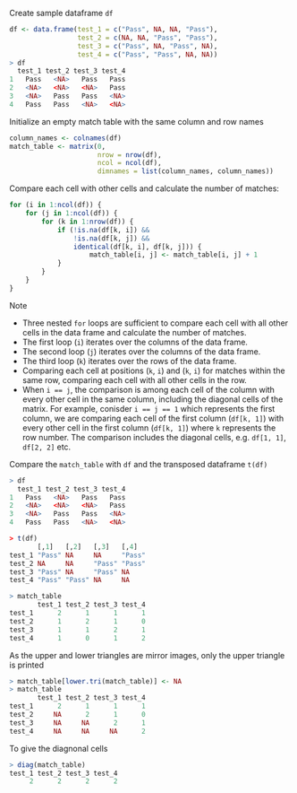 Create sample dataframe `df`

```R
df <- data.frame(test_1 = c("Pass", NA, NA, "Pass"),
                 test_2 = c(NA, NA, "Pass", "Pass"),
                 test_3 = c("Pass", NA, "Pass", NA),
                 test_4 = c("Pass", "Pass", NA, NA))
> df
  test_1 test_2 test_3 test_4
1   Pass   <NA>   Pass   Pass
2   <NA>   <NA>   <NA>   Pass
3   <NA>   Pass   Pass   <NA>
4   Pass   Pass   <NA>   <NA>
```

Initialize an empty match table with the same column and row names
```R
column_names <- colnames(df)
match_table <- matrix(0,
                      nrow = nrow(df),
                      ncol = ncol(df),
                      dimnames = list(column_names, column_names))
```

Compare each cell with other cells and calculate the number of matches:
```R
for (i in 1:ncol(df)) {
    for (j in 1:ncol(df)) {
        for (k in 1:nrow(df)) {
            if (!is.na(df[k, i]) && 
                !is.na(df[k, j]) &&
                identical(df[k, i], df[k, j])) {
                    match_table[i, j] <- match_table[i, j] + 1
            }
        }
    }
}
```
Note
- Three nested `for` loops are sufficient to compare each cell with all other cells in the data frame and calculate the number of matches.
- The first loop (`i`) iterates over the columns of the data frame.
- The second loop (`j`) iterates over the columns of the data frame.
- The third loop (`k`) iterates over the rows of the data frame.
- Comparing each cell at positions (`k`, `i`) and (`k`, `i`) for matches within the same row, comparing each cell with all other cells in the row.
- When `i == j`, the comparison is among each cell of the column with every other cell in the same column, including the diagonal cells of the matrix. For example, conisder `i == j == 1` which represents the first column, we are comparing each cell of the first column (`df[k, 1]`) with every other cell in the first column (`df[k, 1]`) where `k` represents the row number. The comparison includes the diagonal cells, e.g. `df[1, 1]`, `df[2, 2]` etc.

Compare the `match_table` with `df` and the transposed dataframe `t(df)`
```R
> df
  test_1 test_2 test_3 test_4
1   Pass   <NA>   Pass   Pass
2   <NA>   <NA>   <NA>   Pass
3   <NA>   Pass   Pass   <NA>
4   Pass   Pass   <NA>   <NA>

> t(df)
       [,1]   [,2]   [,3]   [,4]  
test_1 "Pass" NA     NA     "Pass"
test_2 NA     NA     "Pass" "Pass"
test_3 "Pass" NA     "Pass" NA    
test_4 "Pass" "Pass" NA     NA 

> match_table
       test_1 test_2 test_3 test_4
test_1      2      1      1      1
test_2      1      2      1      0
test_3      1      1      2      1
test_4      1      0      1      2
```
 
As the upper and lower triangles are mirror images, only the upper triangle is printed
```R
> match_table[lower.tri(match_table)] <- NA
> match_table
       test_1 test_2 test_3 test_4
test_1      2      1      1      1
test_2     NA      2      1      0
test_3     NA     NA      2      1
test_4     NA     NA     NA      2
```

To give the diagnonal cells
```R
> diag(match_table)
test_1 test_2 test_3 test_4 
     2      2      2      2 
```

